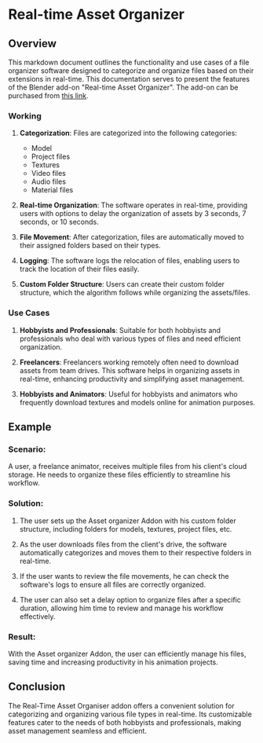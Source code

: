# Real-time Asset Organizer

## Overview

This markdown document outlines the functionality and use cases of a file organizer software designed to categorize and organize files based on their extensions in real-time. This documentation serves to present the features of the Blender add-on "Real-time Asset Organizer". The add-on can be purchased from [this link](#). 

### Working

1. **Categorization**: Files are categorized into the following categories:
   - Model
   - Project files
   - Textures
   - Video files
   - Audio files
   - Material files

2. **Real-time Organization**: The software operates in real-time, providing users with options to delay the organization of assets by 3 seconds, 7 seconds, or 10 seconds.

3. **File Movement**: After categorization, files are automatically moved to their assigned folders based on their types.

4. **Logging**: The software logs the relocation of files, enabling users to track the location of their files easily.

5. **Custom Folder Structure**: Users can create their custom folder structure, which the algorithm follows while organizing the assets/files.

### Use Cases

1. **Hobbyists and Professionals**: Suitable for both hobbyists and professionals who deal with various types of files and need efficient organization.

2. **Freelancers**: Freelancers working remotely often need to download assets from team drives. This software helps in organizing assets in real-time, enhancing productivity and simplifying asset management.

3. **Hobbyists and Animators**: Useful for hobbyists and animators who frequently download textures and models online for animation purposes.

## Example

### Scenario:

A user, a freelance animator, receives multiple files from his client's cloud storage. He needs to organize these files efficiently to streamline his workflow.

### Solution:

1. The user sets up the Asset organizer Addon with his custom folder structure, including folders for models, textures, project files, etc.

2. As the user downloads files from the client's drive, the software automatically categorizes and moves them to their respective folders in real-time.

3. If the user wants to review the file movements, he can check the software's logs to ensure all files are correctly organized.

4. The user can also set a delay option to organize files after a specific duration, allowing him time to review and manage his workflow effectively.

### Result:

With the Asset organizer Addon, the user can efficiently manage his files, saving time and increasing productivity in his animation projects.

## Conclusion

The Real-Time Asset Organiser addon offers a convenient solution for categorizing and organizing various file types in real-time. Its customizable features cater to the needs of both hobbyists and professionals, making asset management seamless and efficient.
